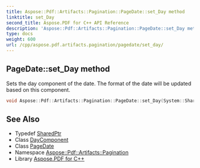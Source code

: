 ```yaml
---
title: Aspose::Pdf::Artifacts::Pagination::PageDate::set_Day method
linktitle: set_Day
second_title: Aspose.PDF for C++ API Reference
description: 'Aspose::Pdf::Artifacts::Pagination::PageDate::set_Day method. Sets the day component of the date. The format of the date will be updated based on this component in C++.'
type: docs
weight: 600
url: /cpp/aspose.pdf.artifacts.pagination/pagedate/set_day/
---
```

## PageDate::set_Day method


Sets the day component of the date. The format of the date will be updated based on this component.

```cpp
void Aspose::Pdf::Artifacts::Pagination::PageDate::set_Day(System::SharedPtr<PageDate::DayComponent> value)
```

## See Also

* Typedef [SharedPtr](../../../system/sharedptr/)
* Class [DayComponent](../daycomponent/)
* Class [PageDate](../)
* Namespace [Aspose::Pdf::Artifacts::Pagination](../../)
* Library [Aspose.PDF for C++](../../../)
